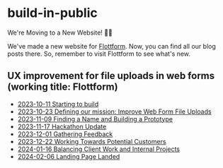 # build-in-public

We're Moving to a New Website! 🚗✨

We've made a new website for [Flottform](https://flottform.io). Now, you can find all our blog posts there. So, remember to visit Flottform to see what's new.

## UX improvement for file uploads in web forms (working title: Flottform)

- [2023-10-11 Starting to build](https://flottform.io/updates/2023-10-11-starting-to-build)
- [2023-10-23 Defining our mission: Improve Web Form File Uploads](https://flottform.io/updates/2023-10-23-defining-our-mission-improve-web-form-file-ploads)
- [2023-11-09 Finding a Name and Building a Prototype](https://flottform.io/updates/2023-11-09-finding-a-name-and-building-a-prototype)
- [2023-11-17 Hackathon Update](https://flottform.io/updates/2023-11-17-hackathon-update)
- [2023-12-01 Gathering Feedback](https://flottform.io/updates/2023-12-01-gathering-feedback)
- [2023-12-22 Working Towards Potential Customers](https://flottform.io/updates/2023-12-22-working-towards-potential-customers)
- [2024-01-16 Balancing Client Work and Internal Projects](https://flottform.io/updates/2024-01-16-balancing-client-work-and-internal-projects)
- [2024-02-06 Landing Page Landed](https://flottform.io/updates/2024-02-06-landing-page-landed)
